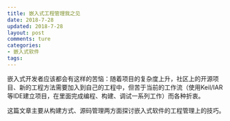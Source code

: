 ```yaml
---
title: 嵌入式工程管理我之见
date: 2018-7-28
updated: 2018-7-28
layout: post
comments: ture
categories:
- 嵌入式软件
tags: 
---
```


嵌入式开发者应该都会有这样的苦恼：随着项目的复杂度上升，社区上的开源项目、新的工程方法需要加入到自己的工程中，但苦于当前的工作流（使用Keil/IAR等IDE建立项目，在里面完成编程、构建、调试一系列工作）而各种折衷。

这篇文章主要从构建方式、源码管理两方面探讨嵌入式软件的工程管理上的技巧。

<!--more--> 